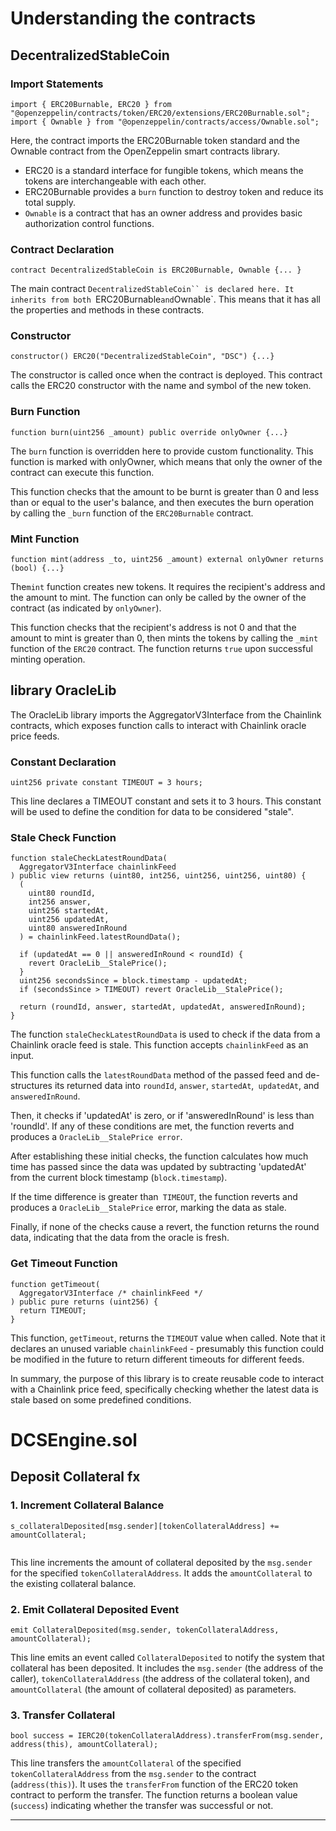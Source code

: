 # Understanding the contracts

## DecentralizedStableCoin

### Import Statements

```
import { ERC20Burnable, ERC20 } from "@openzeppelin/contracts/token/ERC20/extensions/ERC20Burnable.sol";
import { Ownable } from "@openzeppelin/contracts/access/Ownable.sol";

```

Here, the contract imports the ERC20Burnable token standard and the Ownable contract from the OpenZeppelin smart contracts library.

- ERC20 is a standard interface for fungible tokens, which means the tokens are interchangeable with each other.
- ERC20Burnable provides a `burn` function to destroy token and reduce its total supply.
- `Ownable` is a contract that has an owner address and provides basic authorization control functions.

### Contract Declaration

```
contract DecentralizedStableCoin is ERC20Burnable, Ownable {... }

```

The main contract ` DecentralizedStableCoin`` is declared here. It inherits from both  `ERC20Burnable`and`Ownable`. This means that it has all the properties and methods in these contracts.

### Constructor

```
constructor() ERC20("DecentralizedStableCoin", "DSC") {...}

```

The constructor is called once when the contract is deployed. This contract calls the ERC20 constructor with the name and symbol of the new token.

### Burn Function

```
function burn(uint256 _amount) public override onlyOwner {...}

```

The `burn` function is overridden here to provide custom functionality. This function is marked with onlyOwner, which means that only the owner of the contract can execute this function.

This function checks that the amount to be burnt is greater than 0 and less than or equal to the user's balance, and then executes the burn operation by calling the `_burn` function of the `ERC20Burnable` contract.

### Mint Function

```
function mint(address _to, uint256 _amount) external onlyOwner returns (bool) {...}

```

The`mint` function creates new tokens. It requires the recipient's address and the amount to mint. The function can only be called by the owner of the contract (as indicated by `onlyOwner`).

This function checks that the recipient's address is not 0 and that the amount to mint is greater than 0, then mints the tokens by calling the `_mint` function of the `ERC20` contract. The function returns `true` upon successful minting operation.

## library OracleLib

The OracleLib library imports the AggregatorV3Interface from the Chainlink contracts, which exposes function calls to interact with Chainlink oracle price feeds.

### Constant Declaration

```
uint256 private constant TIMEOUT = 3 hours;
```

This line declares a TIMEOUT constant and sets it to 3 hours. This constant will be used to define the condition for data to be considered "stale".

### Stale Check Function

```
function staleCheckLatestRoundData(
  AggregatorV3Interface chainlinkFeed
) public view returns (uint80, int256, uint256, uint256, uint80) {
  (
    uint80 roundId,
    int256 answer,
    uint256 startedAt,
    uint256 updatedAt,
    uint80 answeredInRound
  ) = chainlinkFeed.latestRoundData();

  if (updatedAt == 0 || answeredInRound < roundId) {
    revert OracleLib__StalePrice();
  }
  uint256 secondsSince = block.timestamp - updatedAt;
  if (secondsSince > TIMEOUT) revert OracleLib__StalePrice();

  return (roundId, answer, startedAt, updatedAt, answeredInRound);
}

```

The function `staleCheckLatestRoundData` is used to check if the data from a Chainlink oracle feed is stale. This function accepts `chainlinkFeed` as an input.

This function calls the `latestRoundData` method of the passed feed and de-structures its returned data into `roundId`, `answer`, `startedAt`,` updatedAt`, and` answeredInRound`.

Then, it checks if 'updatedAt' is zero, or if 'answeredInRound' is less than 'roundId'. If any of these conditions are met, the function reverts and produces a `OracleLib__StalePrice error`.

After establishing these initial checks, the function calculates how much time has passed since the data was updated by subtracting 'updatedAt' from the current block timestamp (`block.timestamp`).

If the time difference is greater than` TIMEOUT`, the function reverts and produces a `OracleLib__StalePrice` error, marking the data as stale.

Finally, if none of the checks cause a revert, the function returns the round data, indicating that the data from the oracle is fresh.

### Get Timeout Function

```
function getTimeout(
  AggregatorV3Interface /* chainlinkFeed */
) public pure returns (uint256) {
  return TIMEOUT;
}
```

This function, `getTimeout`, returns the `TIMEOUT` value when called. Note that it declares an unused variable `chainlinkFeed` - presumably this function could be modified in the future to return different timeouts for different feeds.

In summary, the purpose of this library is to create reusable code to interact with a Chainlink price feed, specifically checking whether the latest data is stale based on some predefined conditions.

# DCSEngine.sol

## Deposit Collateral fx

### 1. Increment Collateral Balance

```
s_collateralDeposited[msg.sender][tokenCollateralAddress] += amountCollateral;


```

This line increments the amount of collateral deposited by the `msg.sender` for the specified `tokenCollateralAddress`. It adds the `amountCollateral` to the existing collateral balance.

### 2. Emit Collateral Deposited Event

`emit CollateralDeposited(msg.sender, tokenCollateralAddress, amountCollateral);`

This line emits an event called `CollateralDeposited` to notify the system that collateral has been deposited. It includes the `msg.sender` (the address of the caller), `tokenCollateralAddress` (the address of the collateral token), and `amountCollateral` (the amount of collateral deposited) as parameters.

### 3. Transfer Collateral

```
bool success = IERC20(tokenCollateralAddress).transferFrom(msg.sender, address(this), amountCollateral);

```

This line transfers the `amountCollateral` of the specified `tokenCollateralAddress` from the `msg.sender` to the contract (`address(this)`). It uses the `transferFrom` function of the ERC20 token contract to perform the transfer. The function returns a boolean value (`success`) indicating whether the transfer was successful or not.

---
